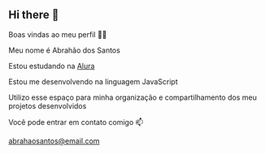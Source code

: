 ## Hi there 👋
Boas vindas ao meu perfil 💙💙

Meu nome é Abrahão dos Santos

Estou estudando na [Alura](www.alura.com.br)

Estou me desenvolvendo na linguagem JavaScript

Utilizo esse espaço para minha organização e compartilhamento dos meu projetos desenvolvidos

Você pode entrar em contato comigo 📫

abrahaosantos@email.com
